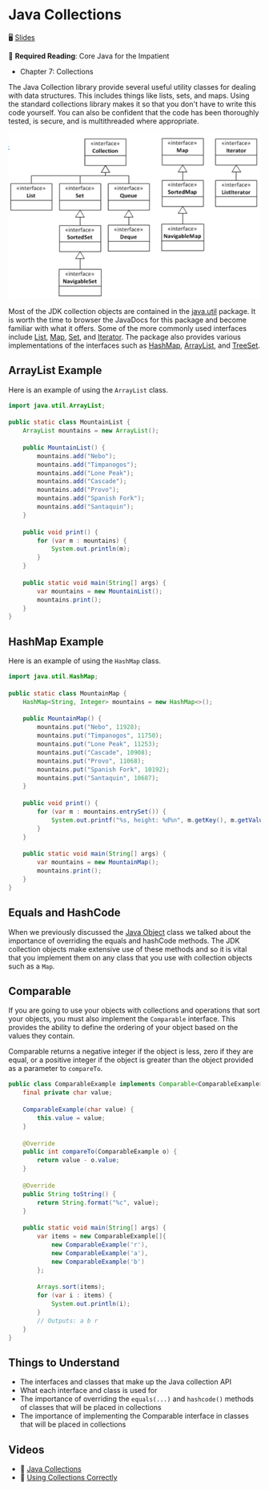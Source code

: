 # Java Collections

🖥️ [Slides](https://docs.google.com/presentation/d/1yAxwkW1qClRlFBxAokyBvfDhuTI6LXmA/edit?usp=sharing&ouid=114081115660452804792&rtpof=true&sd=true)

📖 **Required Reading**: Core Java for the Impatient

- Chapter 7: Collections

The Java Collection library provide several useful utility classes for dealing with data structures. This includes things like lists, sets, and maps. Using the standard collections library makes it so that you don't have to write this code yourself. You can also be confident that the code has been thoroughly tested, is secure, and is multithreaded where appropriate.

![Collections](collections.png)

Most of the JDK collection objects are contained in the [java.util](https://docs.oracle.com/javase/8/docs/api/java/util/package-summary.html) package. It is worth the time to browser the JavaDocs for this package and become familiar with what it offers. Some of the more commonly used interfaces include [List](https://docs.oracle.com/javase/8/docs/api/java/util/List.html), [Map](https://docs.oracle.com/javase/8/docs/api/java/util/Map.html), [Set](https://docs.oracle.com/javase/8/docs/api/java/util/Set.html), and [Iterator](https://docs.oracle.com/javase/8/docs/api/java/util/Iterator.html). The package also provides various implementations of the interfaces such as [HashMap](https://docs.oracle.com/javase/8/docs/api/java/util/HashMap.html), [ArrayList](https://docs.oracle.com/javase/8/docs/api/java/util/ArrayList.html), and [TreeSet](https://docs.oracle.com/javase/8/docs/api/java/util/TreeSet.html).

## ArrayList Example

Here is an example of using the `ArrayList` class.

```java
import java.util.ArrayList;

public static class MountainList {
    ArrayList mountains = new ArrayList();

    public MountainList() {
        mountains.add("Nebo");
        mountains.add("Timpanogos");
        mountains.add("Lone Peak");
        mountains.add("Cascade");
        mountains.add("Provo");
        mountains.add("Spanish Fork");
        mountains.add("Santaquin");
    }

    public void print() {
        for (var m : mountains) {
            System.out.println(m);
        }
    }

    public static void main(String[] args) {
        var mountains = new MountainList();
        mountains.print();
    }
}
```

## HashMap Example

Here is an example of using the `HashMap` class.

```java
import java.util.HashMap;

public static class MountainMap {
    HashMap<String, Integer> mountains = new HashMap<>();

    public MountainMap() {
        mountains.put("Nebo", 11928);
        mountains.put("Timpanogos", 11750);
        mountains.put("Lone Peak", 11253);
        mountains.put("Cascade", 10908);
        mountains.put("Provo", 11068);
        mountains.put("Spanish Fork", 10192);
        mountains.put("Santaquin", 10687);
    }

    public void print() {
        for (var m : mountains.entrySet()) {
            System.out.printf("%s, height: %d%n", m.getKey(), m.getValue());
        }
    }

    public static void main(String[] args) {
        var mountains = new MountainMap();
        mountains.print();
    }
}
```

## Equals and HashCode

When we previously discussed the [Java Object](../java-object-class/java-object-class.md) class we talked about the importance of overriding the equals and hashCode methods. The JDK collection objects make extensive use of these methods and so it is vital that you implement them on any class that you use with collection objects such as a `Map`.

## Comparable

If you are going to use your objects with collections and operations that sort your objects, you must also implement the `Comparable` interface. This provides the ability to define the ordering of your object based on the values they contain.

Comparable returns a negative integer if the object is less, zero if they are equal, or a positive integer if the object is greater than the object provided as a parameter to `compareTo`.

```java
public class ComparableExample implements Comparable<ComparableExample> {
    final private char value;

    ComparableExample(char value) {
        this.value = value;
    }

    @Override
    public int compareTo(ComparableExample o) {
        return value - o.value;
    }

    @Override
    public String toString() {
        return String.format("%c", value);
    }

    public static void main(String[] args) {
        var items = new ComparableExample[]{
            new ComparableExample('r'),
            new ComparableExample('a'),
            new ComparableExample('b')
        };

        Arrays.sort(items);
        for (var i : items) {
            System.out.println(i);
        }
        // Outputs: a b r
    }
}
```

## Things to Understand

- The interfaces and classes that make up the Java collection API
- What each interface and class is used for
- The importance of overriding the `equals(...)` and `hashcode()` methods of classes that will be placed in collections
- The importance of implementing the Comparable interface in classes that will be placed in collections

## Videos

- 🎥 [Java Collections](https://byu.hosted.panopto.com/Panopto/Pages/Viewer.aspx?id=7f2f800e-d46e-4ce4-8839-ad5f011fa7a1&start=0)
- 🎥 [Using Collections Correctly](https://byu.hosted.panopto.com/Panopto/Pages/Viewer.aspx?id=bea26db3-5825-4df2-9ba0-ad5f01260f7e&start=0)
